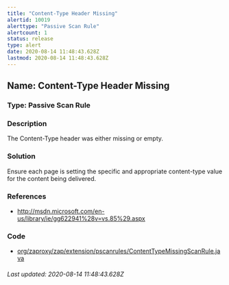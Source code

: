 ```yaml
---
title: "Content-Type Header Missing"
alertid: 10019
alerttype: "Passive Scan Rule"
alertcount: 1
status: release
type: alert
date: 2020-08-14 11:48:43.628Z
lastmod: 2020-08-14 11:48:43.628Z
---
```

## Name: Content-Type Header Missing

### Type: Passive Scan Rule


### Description

The Content-Type header was either missing or empty.

### Solution

Ensure each page is setting the specific and appropriate content-type value for the content being delivered.

### References

* http://msdn.microsoft.com/en-us/library/ie/gg622941%28v=vs.85%29.aspx

### Code

 * [org/zaproxy/zap/extension/pscanrules/ContentTypeMissingScanRule.java](https://github.com/zaproxy/zap-extensions/blob/master/addOns/pscanrules/src/main/java/org/zaproxy/zap/extension/pscanrules/ContentTypeMissingScanRule.java)

###### Last updated: 2020-08-14 11:48:43.628Z
